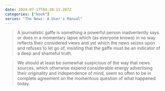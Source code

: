 ```yaml
---
date: 2024-07-17T04:30:13.207Z
categories: ["book"]
series: "The News: A User's Manual"
---
```

> A journalistic gaffe is something a powerful person inadvertently says or does in a momentary lapse which (as everyone knows) in no way reflects their considered views and yet which the news seizes upon and refuses to let go of, insisting that the gaffe must be an indicator of a deep and shameful truth.

> We should at least be somewhat suspicious of the way that news sources, which otherwise expend considerable energy advertising their originality and independence of mind, seem so often to be in complete agreement on the momentous question of what happened today.
